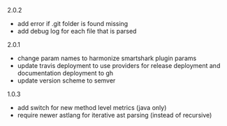 2.0.2
- add error if .git folder is found missing
- add debug log for each file that is parsed

2.0.1
- change param names to harmonize smartshark plugin params
- update travis deployment to use providers for release deployment and documentation deployment to gh
- update version scheme to semver

1.0.3
- add switch for new method level metrics (java only)
- require newer astlang for iterative ast parsing (instead of recursive)
